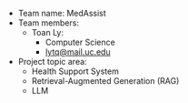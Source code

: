 - Team name: MedAssist
- Team members:
    - Toan Ly:
        - Computer Science
        - [lytq@mail.uc.edu](lytq@mail.uc.edu)
- Project topic area:
    - Health Support System
    - Retrieval-Augmented Generation (RAG)
    - LLM